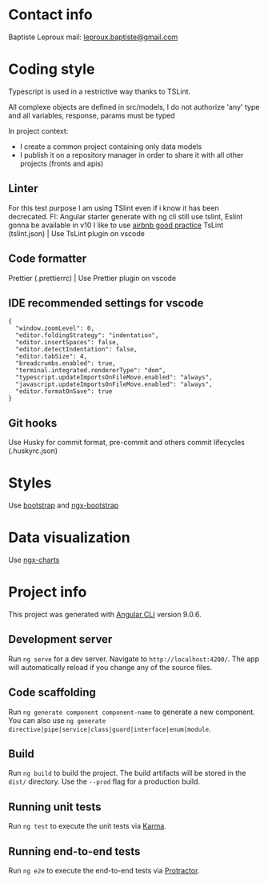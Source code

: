 # Contact info

Baptiste Leproux
mail: leproux.baptiste@gmail.com

# Coding style

Typescript is used in a restrictive way thanks to TSLint.

All complexe objects are defined in src/models, I do not authorize 'any' type and all variables, response, params must be typed

In project context:

- I create a common project containing only data models
- I publish it on a repository manager in order to share it with all other projects (fronts and apis)

## Linter

For this test purpose I am using TSlint even if i know it has been decrecated.
FI: Angular starter generate with ng cli still use tslint, Eslint gonna be available in v10
I like to use [airbnb good practice](https://www.npmjs.com/package/tslint-config-airbnb)
TsLint (tslint.json) | Use TsLint plugin on vscode

## Code formatter

Prettier (.prettierrc) | Use Prettier plugin on vscode

## IDE recommended settings for vscode

```
{
  "window.zoomLevel": 0,
  "editor.foldingStrategy": "indentation",
  "editor.insertSpaces": false,
  "editor.detectIndentation": false,
  "editor.tabSize": 4,
  "breadcrumbs.enabled": true,
  "terminal.integrated.rendererType": "dom",
  "typescript.updateImportsOnFileMove.enabled": "always",
  "javascript.updateImportsOnFileMove.enabled": "always",
  "editor.formatOnSave": true
}

```

## Git hooks

Use Husky for commit format, pre-commit and others commit lifecycles (.huskyrc.json)

# Styles

Use [bootstrap](https://getbootstrap.com/) and [ngx-bootstrap](https://valor-software.com/ngx-bootstrap/#/)

# Data visualization

Use [ngx-charts](https://github.com/swimlane/ngx-charts)

# Project info

This project was generated with [Angular CLI](https://github.com/angular/angular-cli) version 9.0.6.

## Development server

Run `ng serve` for a dev server. Navigate to `http://localhost:4200/`. The app will automatically reload if you change any of the source files.

## Code scaffolding

Run `ng generate component component-name` to generate a new component. You can also use `ng generate directive|pipe|service|class|guard|interface|enum|module`.

## Build

Run `ng build` to build the project. The build artifacts will be stored in the `dist/` directory. Use the `--prod` flag for a production build.

## Running unit tests

Run `ng test` to execute the unit tests via [Karma](https://karma-runner.github.io).

## Running end-to-end tests

Run `ng e2e` to execute the end-to-end tests via [Protractor](http://www.protractortest.org/).
